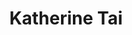 ---
layout: image
title: Katherine Tai
source: whitehouse.gov
location: assets/img/Katherine_Tai.jpeg
alt-text: professional profile photo of Katherine Tai
notes: "United States Trade Representative"
uses:
    - /uswds-page-templates/team.html
---